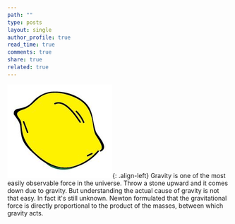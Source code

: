 ```yaml
---
path: ""
type: posts
layout: single
author_profile: true
read_time: true
comments: true
share: true
related: true
---
```

![image-left](/images/logo-lemon.jpg){: .align-left}
Gravity is one of the most easily observable force in the universe. Throw a stone upward and it comes down due to gravity. But understanding the actual cause of gravity is not that easy. In fact it's still unknown. Newton formulated that the gravitational force is directly proportional to the product of the masses, between which gravity acts. 
